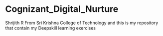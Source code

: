 # Cognizant_Digital_Nurture
Shrijith R From Sri Krishna College of Technology and this is my repository that contain my Deepskill learning exercises
